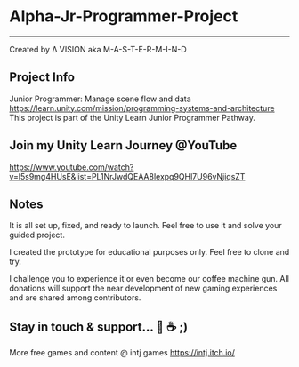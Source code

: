 # Alpha-Jr-Programmer-Project
--------------------------------------------------
Created by Δ VISION aka M-A-S-T-E-R-M-I-N-D

Project Info
--------------------------------------------------
Junior Programmer: Manage scene flow and data
https://learn.unity.com/mission/programming-systems-and-architecture
This project is part of the Unity Learn Junior Programmer Pathway.

Join my Unity Learn Journey @YouTube
--------------------------------------------------
https://www.youtube.com/watch?v=l5s9mg4HUsE&list=PL1NrJwdQEAA8lexpq9QHl7U96vNjiqsZT

Notes
--------------------------------------------------
It is all set up, fixed, and ready to launch. Feel free to use it and solve your guided project.

I created the prototype for educational purposes only. Feel free to clone and try.

I challenge you to experience it or even become our coffee machine gun.
All donations will support the near development of new gaming experiences and are shared among contributors.

Stay in touch & support... 🔫 ☕ ;)
--------------------------------------------------
More free games and content @ intj games
https://intj.itch.io/
